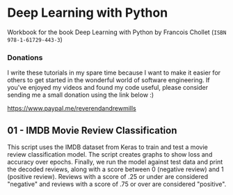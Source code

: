 # Deep Learning with Python
Workbook for the book Deep Learning with Python by Francois Chollet (`ISBN 978-1-61729-443-3`)

### Donations

I write these tutorials in my spare time because I want to make it easier for others to get started in the wonderful world of software engineering. If you've enjoyed my videos and found my code useful, please consider sending me a small donation using the link below :)

<https://www.paypal.me/reverendandrewmills>

## 01 - IMDB Movie Review Classification

This script uses the IMDB dataset from Keras to train and test a movie review classification model. The script creates graphs to show loss and accuracy over epochs. Finally, we run the model against test data and print the decoded reviews, along with a score between 0 (negative review) and 1 (positive review). Reviews with a score of .25 or under are considered "negative" and reviews with a score of .75 or over are considered "positive".